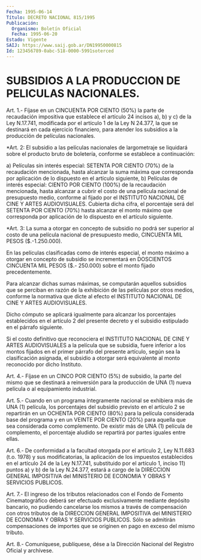 ```yaml
---
Fecha: 1995-06-14
Título: DECRETO NACIONAL 815/1995
Publicación:
  Organismo: Boletín Oficial
  Fecha: 1995-06-20
Estado: Vigente
SAIJ: https://www.saij.gob.ar/DN19950000815
Id: 123456789-0abc-518-0000-5991soterced
---
```

# SUBSIDIOS A LA PRODUCCION DE PELICULAS NACIONALES.

<a id="1"></a>
Art.  1.-  Fíjase en un CINCUENTA POR CIENTO (50%) la parte de recaudación impositiva  que establece el artículo 24 incisos a), b) y c) de la Ley N.17.741,  modificada  por el artículo 1 de la Ley N 24.377,  la  que  se destinará en cada ejercicio  financiero, para atender los subsidios  a  la  producción  de  películas nacionales.

<a id="2"></a>
*Art. 2: El subsidio a las películas nacionales de largometraje se liquidará sobre el  producto  bruto  de  boletería,  conforme se establece  a  continuación:

a) Películas sin  interés  especial: SETENTA POR CIENTO (70%) de la recaudación  mencionada, hasta alcanzar la suma máxima que corresponda por aplicación  de  lo dispuesto  en  el  artículo siguiente, b)  Películas  de  interés especial: CIENTO POR CIENTO (100%) de la recaudación mencionada, hasta alcanzar a cubrir el costo de una película  nacional  de presupuesto medio, conforme al fijado por el INSTITUTO NACIONAL DE CINE Y ARTES AUDIOVISUALES. Cubierta dicha cifra, el porcentaje será del SETENTA POR CIENTO (70%) hasta alcanzar el monto máximo que corresponda por aplicación de lo dispuesto en el artículo siguiente.

<a id="3"></a>
*Art. 3: La suma a otorgar en concepto  de subsidio no podrá ser superior al costo de una película nacional de presupuesto medio, CINCUENTA MIL PESOS ($.-1.250.000).

En  las películas clasificadas como de interés especial,  el  monto máximo  a  otorgar  en  concepto de subsidio se incrementará en DOSCIENTOS CINCUENTA MIL PESOS  ($.-  250.000) sobre el monto fijado precedentemente.

Para   alcanzar  dichas  sumas  máximas,  se  computarán  aquellos subsidios  que  se  perciban  en  razón  de  la  exhibición  de las películas  por  otros  medios,  conforme  la normativa que dicte al efecto  el  INSTITUTO  NACIONAL  DE  CINE  Y  ARTES  AUDIOVISUALES.

Dicho cómputo se aplicará igualmente para alcanzar los porcentajes establecidos en el artículo 2 del presente decreto  y  el  subsidio estipulado en el párrafo siguiente.

Si  el  costo definitivo que reconociera el INSTITUTO NACIONAL  DE CINE Y ARTES  AUDIOVISUALES  a  la película que se subsidia, fuere inferior a los montos fijados en  el  primer  párrafo del presente artículo,  según  sea  la clasificación asignada,  el  subsidio  a otorgar será equivalente  al  monto  reconocido por dicho Instituto.

<a id="4"></a>
Art.  4.-  Fíjase  en un CINCO POR CIENTO (5%) de subsidio, la parte del mismo que se destinará  a  reinversión para la producción de UNA (1) nueva película o al equipamiento industrial.

<a id="5"></a>
Art.  5.-  Cuando  en  un  programa  íntegramente  nacional se exhibiera  más  de  UNA  (1) película, los porcentajes del subsidio previsto en el artículo 2  se  repartirán  en un OCHENTA POR CIENTO (80%)  para  la  película considerada base del  programa  y  en  un VEINTE POR CIENTO  (20%)  para  aquella  que  sea  considerada como complemento. De existir más de UNA (1) película de complemento,  el porcentaje  aludido  se  repartirá  por partes iguales entre ellas.

<a id="6"></a>
Art. 6.- De conformidad a la facultad otorgada por el artículo 2, Ley  N.11.683 (t.o. 1978) y sus modificatorias, la aplicación de los impuestos  establecidos  en  el artículo 24 de la Ley N.17.741, substituido por el artículo 1, inciso  11) puntos a) y b) de la Ley N.24.377,  estará a cargo de la DIRECCION  GENERAL IMPOSITIVA  del MINISTERIO DE ECONOMIA Y OBRAS Y SERVICIOS PUBLICOS.

<a id="7"></a>
Art.  7.- El ingreso de los tributos relacionados con el Fondo de  Fomento Cinematográfico  deberá  ser  efectuado  exclusivamente mediante  depósito  bancario,  no  pudiendo cancelarse los mismos a través de compensación con otros tributos  de  la DIRECCION GENERAL IMPOSITIVA  del  MINISTERIO  DE  ECONOMIA  Y  OBRAS  Y    SERVICIOS PUBLICOS.  Sólo  se  admitirán  compensaciones  de importes que  se originen en pago en exceso del mismo tributo.

<a id="8"></a>
Art. 8.- Comuníquese, publíquese, dése a la Dirección Nacional del Registro Oficial y archívese.